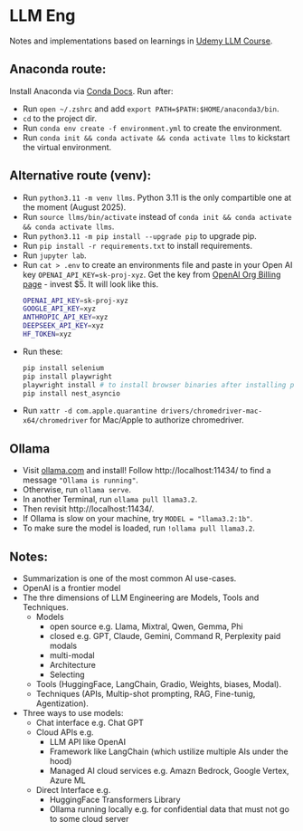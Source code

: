 # LLM Eng
Notes and implementations based on learnings in [Udemy LLM Course](https://www.udemy.com/course/llm-engineering-master-ai-and-large-language-models).

## Anaconda route:
Install Anaconda via [Conda Docs](https://www.anaconda.com/docs/getting-started/anaconda/install#macos-2).
Run after:
- Run `open ~/.zshrc` and add `export PATH=$PATH:$HOME/anaconda3/bin`.
- `cd` to the project dir.
- Run `conda env create -f environment.yml` to create the environment.
- Run `conda init && conda activate && conda activate llms` to kickstart the virtual environment.

## Alternative route (venv):
- Run `python3.11 -m venv llms`. Python 3.11 is the only compartible one at the moment (August 2025).
- Run `source llms/bin/activate` instead of `conda init && conda activate && conda activate llms`.
- Run `python3.11 -m pip install --upgrade pip` to upgrade pip.
- Run `pip install -r requirements.txt` to install requirements.
- Run `jupyter lab`.
- Run `cat > .env` to create an environments file and paste in your Open AI key `OPENAI_API_KEY=sk-proj-xyz`. Get the key from [OpenAI Org Billing page](https://platform.openai.com/settings/organization/billing/overview) - invest $5.
    It will look like this.
    ```sh
    OPENAI_API_KEY=sk-proj-xyz
    GOOGLE_API_KEY=xyz
    ANTHROPIC_API_KEY=xyz
    DEEPSEEK_API_KEY=xyz
    HF_TOKEN=xyz
    ```
- Run these:
    ```sh
    pip install selenium
    pip install playwright
    playwright install # to install browser binaries after installing playwright
    pip install nest_asyncio
    ```
- Run `xattr -d com.apple.quarantine drivers/chromedriver-mac-x64/chromedriver` for Mac/Apple to authorize chromedriver.

## Ollama
- Visit [ollama.com](ollama.com) and install! Follow http://localhost:11434/ to find a message `"Ollama is running"`.
- Otherwise, run `ollama serve`.
- In another Terminal, run `ollama pull llama3.2`.
- Then revisit http://localhost:11434/.
- If Ollama is slow on your machine, try `MODEL = "llama3.2:1b"`.
- To make sure the model is loaded, run `!ollama pull llama3.2`.


## Notes:
- Summarization is one of the most common AI use-cases.
- OpenAI is a frontier model
- The thre dimensions of LLM Engineering are Models, Tools and Techniques.
    - Models
        - open source e.g. Llama, Mixtral, Qwen, Gemma, Phi
        - closed e.g. GPT, Claude, Gemini, Command R, Perplexity paid modals
        - multi-modal
        - Architecture
        - Selecting
    - Tools (HuggingFace, LangChain, Gradio, Weights, biases, Modal).
    - Techniques (APIs, Multip-shot prompting, RAG, Fine-tunig, Agentization).
- Three ways to use models:
    - Chat interface e.g. Chat GPT
    - Cloud APIs e.g.
        - LLM API like OpenAI
        - Framework like LangChain (which ustilize multiple AIs under the hood)
        - Managed AI cloud services e.g. Amazn Bedrock, Google Vertex, Azure ML
    - Direct Interface e.g.
        - HuggingFace Transformers Library
        - Ollama running locally e.g. for confidential data that must not go to some cloud server